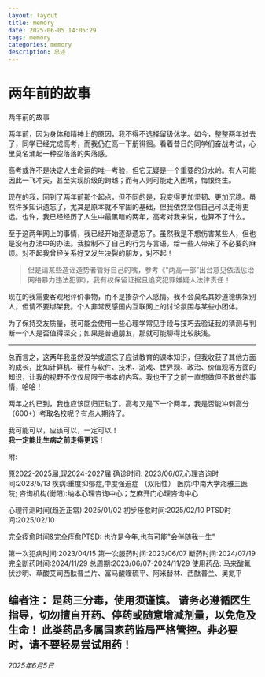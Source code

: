 ```yaml
---
layout: layout
title: memory
date: 2025-06-05 14:05:29
tags: memory
categories: memory
description: 总述
---
```


# 两年前的故事

两年前的故事
<!-- more -->

两年前，因为身体和精神上的原因，我不得不选择留级休学。如今，整整两年过去了，同学已经完成高考，而我仍在高一下册徘徊。看着昔日的同学们奋战考试，心里莫名涌起一种空落落的失落感。

高考或许不是决定人生命运的唯一考验，但它无疑是一个重要的分水岭。有人可能因此一飞冲天，甚至实现阶级的跨越；而有人则可能走入困境，悔恨终生。

现在的我，回到了两年前那个起点，但不同的是，我变得更加坚韧、更加沉稳。虽然许多知识遗忘了，尤其是原本就不牢固的基础，但我依然坚信自己可以走得更远。也许，我已经经历了人生中最黑暗的两年，高考对我来说，也算不了什么。

至于这两年网上的事情，我已经开始逐渐遗忘了。虽然我是不想伤害某些人，但也是没有办法中的办法。我控制不了自己的行为与言语，给一些人带来了不必要的麻烦。对不起我曾经关系好又发生决裂的朋友，对不起！

> 但是请某些造谣造势者管好自己的嘴，参考《“两高一部”出台意见依法惩治网络暴力违法犯罪》，我有权保留证据且追究犯罪嫌疑人法律责任！

现在的我需要客观地评价事物，而不是掺杂个人感情。我不会莫名其妙道德绑架别人，但请不要绑架我。个人非常反感国内互联网上的讨论氛围与某些小团体。

为了保持交友质量，我可能会使用一些心理学常见手段与技巧去验证我的猜测与判断一个人是否值得深交；如果是普通朋友，那就可能聊得比较肤浅。

---

总而言之，这两年我虽然没学或遗忘了应试教育的课本知识，但我收获了其他方面的成长，比如计算机、硬件与软件、技术、游戏、世界观、政治、价值观等方面的知识，让我的视野不仅仅局限于书本的内容。我也干了之前一直想做但不敢做的事情，哈哈！

两年之约已到，我也应该回归正轨了。高考又是下一个两年，我是否能冲刺高分（600+）考取名校呢？有点人期待了。

我可能可以，应该可以，一定可以！  
**我一定能比生病之前走得更远！**


附:

原2022-2025届,现2024-2027届
确诊时间: 2023/06/07,心理咨询时间:2023/5/13
疾病:重度抑郁症,中度强迫症 （双阳性）
医院:中南大学湘雅三医院;
咨询机构(衡阳):纳本心理咨询中心；芝麻开门心理咨询中心

心理评测时间(趋近正常):2025/01/02
初步痊愈时间:2025/02/10
PTSD时间:2025/02/10

完全痊愈时间&完全痊愈PTSD: 也许是今年,也有可能"会伴随我一生"

第一次犯病时间:2023/04/15
第一次服药时间:2023/06/07
断药时间:2024/07/19
完全断药时间:2024/11/29
总周期:2023/06/07-2024/11/29
使用药品: 马来酸氟伏沙明、草酸艾司西酞普兰片、富马酸喹硫平、阿米替林、西酞普兰、奥氮平

编者注： 是药三分毒，使用须谨慎。
        请务必遵循医生指导，切勿擅自开药、停药或随意增减剂量，以免危及生命！
        此类药品多属国家药监局严格管控。非必要时，请不要轻易尝试用药！
---

*2025年6月5日*
<link rel="stylesheet" href="https://cdn.jsdelivr.net/npm/aplayer@1.10/dist/APlayer.min.css" />
<script src="https://cdn.jsdelivr.net/npm/aplayer@1.10/dist/APlayer.min.js"></script>

<div id="aplayer"></div>

<script>
  const ap = new APlayer({
    container: document.getElementById('aplayer'),
    fixed: true,      // 固定播放器底部，可删
    autoplay: false,
    audio: [
      {
        name: '破茧',
        artist: '张韶涵',
        url: 'https://music.ourgot.cn/pojiang.mp3',
        cover: 'https://music.ourgot.cn/pojiang.png',
        lrc: 'https://music.ourgot.cn/renshijian.lrc',
        lrcType: 3  // 代表歌词是外链格式
      },
      {
        name: '无名的人',
        artist: '张韶涵',
        url: 'https://music.ourgot.cn/wumingderen.mp3',
        cover: 'https://music.ourgot.cn/wumingderen.png',
        lrc: 'https://music.ourgot.cn/renshijian.lrc',
        lrcType: 3  // 代表歌词是外链格式
      },
      {
        name: '暮色回响',
        artist: '张韶涵',
        url: 'https://music.ourgot.cn/musehuixiang.mp3',
        cover: 'https://music.ourgot.cn/musehuixiang.png',
        lrc: 'https://music.ourgot.cn/renshijian.lrc',
        lrcType: 3  // 代表歌词是外链格式
      },
      {
        name: '人世间',
        artist: '雷佳',
        url: 'https://music.ourgot.cn/renshijian.mp3',
        cover: 'https://music.ourgot.cn/renshijian.jpg',
        lrc: 'https://music.ourgot.cn/renshijian.lrc',
        lrcType: 3  // 代表歌词是外链格式
      }
      
    ]
  });
</script>
